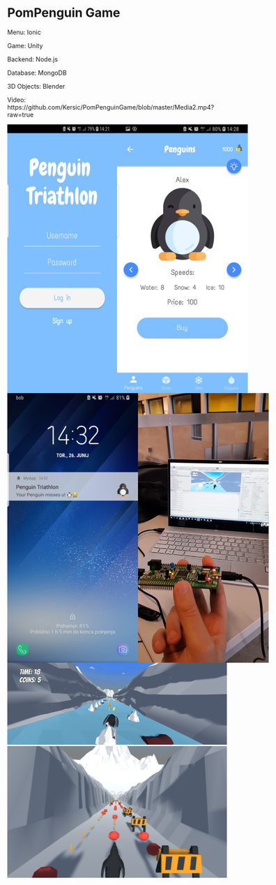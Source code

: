 # PomPenguin Game

<p>Menu: Ionic</p>
<p>Game: Unity<p>
<p>Backend: Node.js<p>
<p>Database: MongoDB<p>
<p>3D Objects: Blender<p>

<p>Video: https://github.com/Kersic/PomPenguinGame/blob/master/Media2.mp4?raw=true</p>

<div style="display:flex">
  <img src="https://github.com/Kersic/PomPenguinGame/blob/master/Picture5.jpg" width="300">
  <img src="https://github.com/Kersic/PomPenguinGame/blob/master/Picture1.jpg" width="300">
</div>
<div style="display:flex">
  <img src="https://github.com/Kersic/PomPenguinGame/blob/master/Picture2.jpg" width="300">
  <img src="https://github.com/Kersic/PomPenguinGame/blob/master/game.png" width="300">
</div>
<img src="https://github.com/Kersic/PomPenguinGame/blob/master/Picture3.png" width="600">
<img src="https://github.com/Kersic/PomPenguinGame/blob/master/image.png" width="600">





